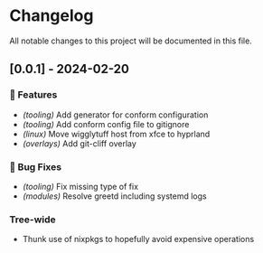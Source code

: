 # Changelog

All notable changes to this project will be documented in this file.

## [0.0.1] - 2024-02-20

### 🚀 Features

- _(tooling)_ Add generator for conform configuration
- _(tooling)_ Add conform config file to gitignore
- _(linux)_ Move wigglytuff host from xfce to hyprland
- _(overlays)_ Add git-cliff overlay

### 🐛 Bug Fixes

- _(tooling)_ Fix missing type of fix
- _(modules)_ Resolve greetd including systemd logs

### Tree-wide

- Thunk use of nixpkgs to hopefully avoid expensive operations

<!-- generated by git-cliff -->
